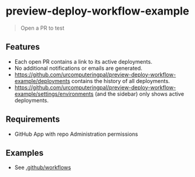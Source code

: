 # preview-deploy-workflow-example

> Open a PR to test

## Features

- Each open PR contains a link to its active deployments.
- No additional notifications or emails are generated.
- https://github.com/urcomputeringpal/preview-deploy-workflow-example/deployments contains the history of all deployments.
- https://github.com/urcomputeringpal/preview-deploy-workflow-example/settings/environments (and the sidebar) only shows active deployments.

## Requirements

- GitHub App with repo Administration permissions

## Examples

- See [.github/workflows](./.github/workflows)

